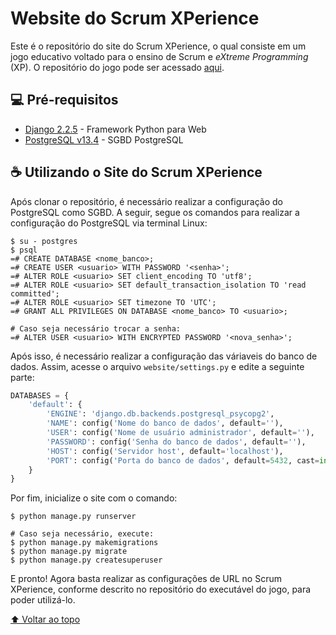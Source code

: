 # Website do Scrum XPerience

Este é o repositório do site do Scrum XPerience, o qual consiste em um jogo educativo voltado para o ensino de Scrum e _eXtreme Programming_ (XP). O repositório do jogo pode ser acessado [aqui](https://github.com/andre1003/Scrum-XPerience).

## 💻 Pré-requisitos

* [Django 2.2.5](https://www.djangoproject.com/) - Framework Python para Web
* [PostgreSQL v13.4](https://www.postgresql.org/) - SGBD PostgreSQL

## ☕ Utilizando o Site do Scrum XPerience

Após clonar o repositório, é necessário realizar a configuração do PostgreSQL como SGBD. A seguir, segue os comandos para realizar a configuração do PostgreSQL via terminal Linux:

```
$ su - postgres
$ psql
=# CREATE DATABASE <nome_banco>;
=# CREATE USER <usuario> WITH PASSWORD '<senha>';
=# ALTER ROLE <usuario> SET client_encoding TO 'utf8';
=# ALTER ROLE <usuario> SET default_transaction_isolation TO 'read committed';
=# ALTER ROLE <usuario> SET timezone TO 'UTC';
=# GRANT ALL PRIVILEGES ON DATABASE <nome_banco> TO <usuario>;

# Caso seja necessário trocar a senha:
=# ALTER USER <usuario> WITH ENCRYPTED PASSWORD '<nova_senha>';
```

Após isso, é necessário realizar a configuração das váriaveis do banco de dados. Assim, acesse o arquivo ```website/settings.py``` e edite a seguinte parte:

```python
DATABASES = {
    'default': {
        'ENGINE': 'django.db.backends.postgresql_psycopg2',
        'NAME': config('Nome do banco de dados', default=''), 
        'USER': config('Nome de usuário administrador', default=''), 
        'PASSWORD': config('Senha do banco de dados', default=''),
        'HOST': config('Servidor host', default='localhost'), 
        'PORT': config('Porta do banco de dados', default=5432, cast=int), # O padrão do PostgreSQL é a porta 5432
    }
}
```

Por fim, inicialize o site com o comando:

```
$ python manage.py runserver

# Caso seja necessário, execute:
$ python manage.py makemigrations
$ python manage.py migrate
$ python manage.py createsuperuser
```

E pronto! Agora basta realizar as configurações de URL no Scrum XPerience, conforme descrito no repositório do executável do jogo, para poder utilizá-lo.

[⬆ Voltar ao topo](#scrum-xperience-website)<br>
